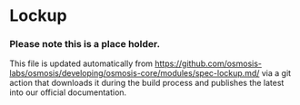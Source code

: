 # Lockup

### Please note this is a place holder.
This file is updated automatically from https://github.com/osmosis-labs/osmosis/developing/osmosis-core/modules/spec-lockup.md/ via a git action that downloads it during the build process and publishes the latest into our official documentation.

